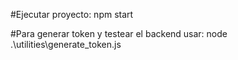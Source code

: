 #Ejecutar proyecto: npm start

#Para generar token y testear el backend usar: node .\utilities\generate_token.js
